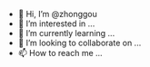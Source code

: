 - 👋 Hi, I’m @zhonggou
- 👀 I’m interested in ...
- 🌱 I’m currently learning ...
- 💞️ I’m looking to collaborate on ...
- 📫 How to reach me ...

<!---
zhonggou/zhonggou is a ✨ special ✨ repository because its `README.md` (this file) appears on your GitHub profile.
You can click the Preview link to take a look at your changes.
--->
